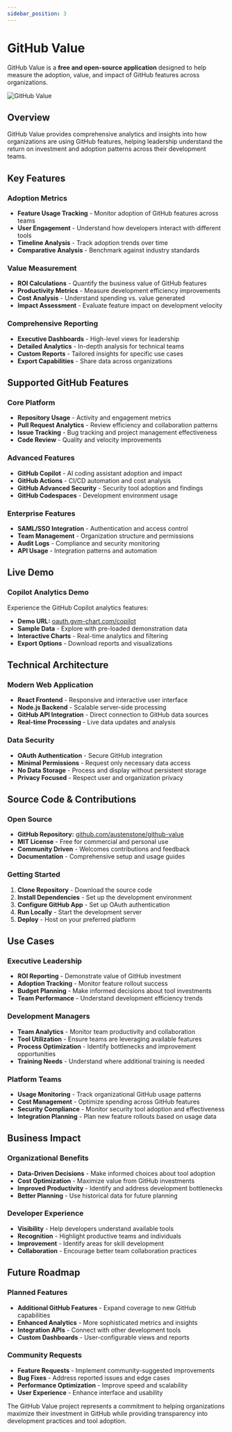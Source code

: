 ```yaml
---
sidebar_position: 3
---
```


# GitHub Value

GitHub Value is a **free and open-source application** designed to help measure the adoption, value, and impact of GitHub features across organizations.

![GitHub Value](https://github.com/user-attachments/assets/09c494cd-fbdb-4b8e-9cb3-696371e9487a)

## Overview

GitHub Value provides comprehensive analytics and insights into how organizations are using GitHub features, helping leadership understand the return on investment and adoption patterns across their development teams.

## Key Features

### Adoption Metrics
- **Feature Usage Tracking** - Monitor adoption of GitHub features across teams
- **User Engagement** - Understand how developers interact with different tools
- **Timeline Analysis** - Track adoption trends over time
- **Comparative Analysis** - Benchmark against industry standards

### Value Measurement
- **ROI Calculations** - Quantify the business value of GitHub features
- **Productivity Metrics** - Measure development efficiency improvements
- **Cost Analysis** - Understand spending vs. value generated
- **Impact Assessment** - Evaluate feature impact on development velocity

### Comprehensive Reporting
- **Executive Dashboards** - High-level views for leadership
- **Detailed Analytics** - In-depth analysis for technical teams
- **Custom Reports** - Tailored insights for specific use cases
- **Export Capabilities** - Share data across organizations

## Supported GitHub Features

### Core Platform
- **Repository Usage** - Activity and engagement metrics
- **Pull Request Analytics** - Review efficiency and collaboration patterns
- **Issue Tracking** - Bug tracking and project management effectiveness
- **Code Review** - Quality and velocity improvements

### Advanced Features
- **GitHub Copilot** - AI coding assistant adoption and impact
- **GitHub Actions** - CI/CD automation and cost analysis
- **GitHub Advanced Security** - Security tool adoption and findings
- **GitHub Codespaces** - Development environment usage

### Enterprise Features
- **SAML/SSO Integration** - Authentication and access control
- **Team Management** - Organization structure and permissions
- **Audit Logs** - Compliance and security monitoring
- **API Usage** - Integration patterns and automation

## Live Demo

### Copilot Analytics Demo
Experience the GitHub Copilot analytics features:
- **Demo URL:** [oauth.gvm-chart.com/copilot](https://oauth.gvm-chart.com/copilot)
- **Sample Data** - Explore with pre-loaded demonstration data
- **Interactive Charts** - Real-time analytics and filtering
- **Export Options** - Download reports and visualizations

## Technical Architecture

### Modern Web Application
- **React Frontend** - Responsive and interactive user interface
- **Node.js Backend** - Scalable server-side processing
- **GitHub API Integration** - Direct connection to GitHub data sources
- **Real-time Processing** - Live data updates and analysis

### Data Security
- **OAuth Authentication** - Secure GitHub integration
- **Minimal Permissions** - Request only necessary data access
- **No Data Storage** - Process and display without persistent storage
- **Privacy Focused** - Respect user and organization privacy

## Source Code & Contributions

### Open Source
- **GitHub Repository:** [github.com/austenstone/github-value](https://github.com/austenstone/github-value)
- **MIT License** - Free for commercial and personal use
- **Community Driven** - Welcomes contributions and feedback
- **Documentation** - Comprehensive setup and usage guides

### Getting Started
1. **Clone Repository** - Download the source code
2. **Install Dependencies** - Set up the development environment
3. **Configure GitHub App** - Set up OAuth authentication
4. **Run Locally** - Start the development server
5. **Deploy** - Host on your preferred platform

## Use Cases

### Executive Leadership
- **ROI Reporting** - Demonstrate value of GitHub investment
- **Adoption Tracking** - Monitor feature rollout success
- **Budget Planning** - Make informed decisions about tool investments
- **Team Performance** - Understand development efficiency trends

### Development Managers
- **Team Analytics** - Monitor team productivity and collaboration
- **Tool Utilization** - Ensure teams are leveraging available features
- **Process Optimization** - Identify bottlenecks and improvement opportunities
- **Training Needs** - Understand where additional training is needed

### Platform Teams
- **Usage Monitoring** - Track organizational GitHub usage patterns
- **Cost Management** - Optimize spending across GitHub features
- **Security Compliance** - Monitor security tool adoption and effectiveness
- **Integration Planning** - Plan new feature rollouts based on usage data

## Business Impact

### Organizational Benefits
- **Data-Driven Decisions** - Make informed choices about tool adoption
- **Cost Optimization** - Maximize value from GitHub investments
- **Improved Productivity** - Identify and address development bottlenecks
- **Better Planning** - Use historical data for future planning

### Developer Experience
- **Visibility** - Help developers understand available tools
- **Recognition** - Highlight productive teams and individuals
- **Improvement** - Identify areas for skill development
- **Collaboration** - Encourage better team collaboration practices

## Future Roadmap

### Planned Features
- **Additional GitHub Features** - Expand coverage to new GitHub capabilities
- **Enhanced Analytics** - More sophisticated metrics and insights
- **Integration APIs** - Connect with other development tools
- **Custom Dashboards** - User-configurable views and reports

### Community Requests
- **Feature Requests** - Implement community-suggested improvements
- **Bug Fixes** - Address reported issues and edge cases
- **Performance Optimization** - Improve speed and scalability
- **User Experience** - Enhance interface and usability

The GitHub Value project represents a commitment to helping organizations maximize their investment in GitHub while providing transparency into development practices and tool adoption.
